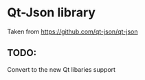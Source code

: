 # Qt-Json library
Taken from https://github.com/qt-json/qt-json  

## TODO:
Convert to the new Qt libaries support  
